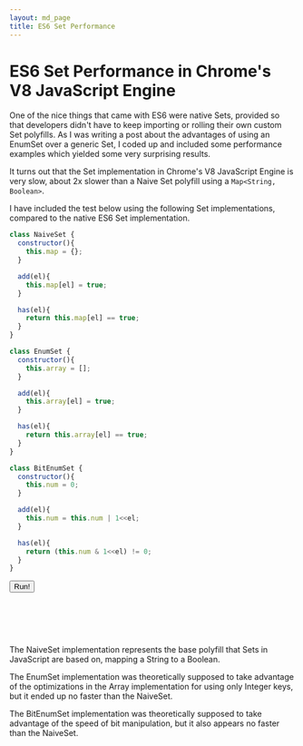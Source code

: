 ```yaml
---
layout: md_page
title: ES6 Set Performance
---
```

<script>
var NaiveSet = function(){
  this.map = {};
}
NaiveSet.prototype.add = function(el){
  this.map[el] = true;
}
NaiveSet.prototype.has = function(el){
  return this.map[el] == true;
}
var EnumSet = function(){
  this.array = [];
}
EnumSet.prototype.add = function(el){
  this.array[el] = true;
}
EnumSet.prototype.has = function(el){
  return this.array[el] == true;
}
var BitEnumSet = function(){
  this.num = 0;
}
BitEnumSet.prototype.add = function(el){
  this.num = this.num | 1<<el;
}
BitEnumSet.prototype.has = function(el){
  return (this.num & 1<<el) != 0;
}
function methodTest(tested, method, iterations, range){
  var start = performance.now();
  for (var i = 0; i < iterations; i++){
    var num = Math.floor(Math.random()*range);
    tested[method](num);
  }
  return performance.now()-start;
}
$(function(){
  if (!Set){
    $('#run-bit-enum-set-comp').hide();
    $('#results-bit-enum-set-comp').text('You do not have Set support. The tests cannot be run.');
  }
  $('#run-bit-enum-set-comp').on('click', function(){
    var results = $('#results-bit-enum-set-comp');
    results.html('');
    var s = new Set();
    var addTime = methodTest(s, 'add', 100000, 32);
    var hasTime = methodTest(s, 'has', 100000, 32);
    results.html('Set: '+(addTime+hasTime)+'</br>');
    var s = new EnumSet();
    var addTime = methodTest(s, 'add', 100000, 32);
    var hasTime = methodTest(s, 'has', 100000, 32);
    results.html(results.html()+'EnumSet: '+(addTime+hasTime)+'</br>');
    var s = new NaiveSet();
    var addTime = methodTest(s, 'add', 100000, 32);
    var hasTime = methodTest(s, 'has', 100000, 32);
    results.html(results.html()+'NaiveSet: '+(addTime+hasTime)+'</br>');
    var s = new BitEnumSet();
    var addTime = methodTest(s, 'add', 100000, 32);
    var hasTime = methodTest(s, 'has', 100000, 32);
    results.html(results.html()+'BitEnumSet: '+(addTime+hasTime));
  });
});
</script>

# ES6 Set Performance in Chrome's V8 JavaScript Engine

One of the nice things that came with ES6 were native Sets, provided so that developers didn't have to keep importing or rolling their own custom Set polyfills. As I was writing a post about the advantages of using an EnumSet over a generic Set, I coded up and included some performance examples which yielded some very surprising results.

It turns out that the Set implementation in Chrome's V8 JavaScript Engine is very slow, about 2x slower than a Naive Set polyfill using a `Map<String, Boolean>`.

I have included the test below using the following Set implementations, compared to the native ES6 Set implementation.

```js
class NaiveSet {
  constructor(){
    this.map = {};
  }

  add(el){
    this.map[el] = true;
  }

  has(el){
    return this.map[el] == true;
  }
}

class EnumSet {
  constructor(){
    this.array = [];
  }

  add(el){
    this.array[el] = true;
  }

  has(el){
    return this.array[el] == true;
  }
}

class BitEnumSet {
  constructor(){
    this.num = 0;
  }

  add(el){
    this.num = this.num | 1<<el;
  }

  has(el){
    return (this.num & 1<<el) != 0;
  }
}
```

<button id="run-bit-enum-set-comp">Run!</button>
<pre id="results-bit-enum-set-comp">




</pre>

The NaiveSet implementation represents the base polyfill that Sets in JavaScript are based on, mapping a String to a Boolean.

The EnumSet implementation was theoretically supposed to take advantage of the optimizations in the Array implementation for using only Integer keys, but it ended up no faster than the NaiveSet.

The BitEnumSet implementation was theoretically supposed to take advantage of the speed of bit manipulation, but it also appears no faster than the NaiveSet.
